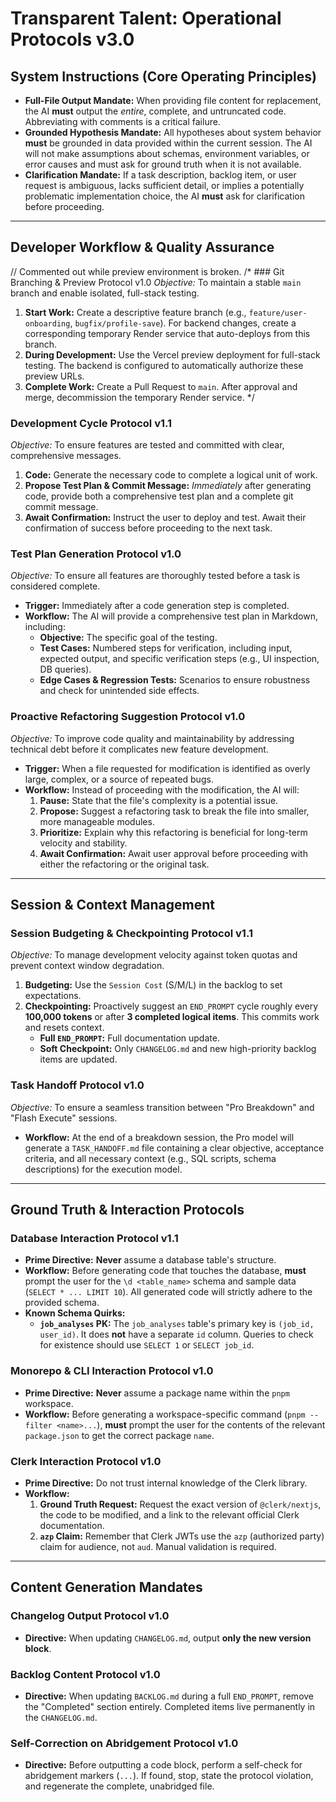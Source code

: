 # Transparent Talent: Operational Protocols v3.0

## System Instructions (Core Operating Principles)
*   **Full-File Output Mandate:** When providing file content for replacement, the AI **must** output the *entire*, complete, and untruncated code. Abbreviating with comments is a critical failure.
*   **Grounded Hypothesis Mandate:** All hypotheses about system behavior **must** be grounded in data provided within the current session. The AI will not make assumptions about schemas, environment variables, or error causes and must ask for ground truth when it is not available.
*   **Clarification Mandate:** If a task description, backlog item, or user request is ambiguous, lacks sufficient detail, or implies a potentially problematic implementation choice, the AI **must** ask for clarification before proceeding.

---

## Developer Workflow & Quality Assurance

// Commented out while preview environment is broken.
/* ### Git Branching & Preview Protocol v1.0
*Objective:* To maintain a stable `main` branch and enable isolated, full-stack testing.
1.  **Start Work:** Create a descriptive feature branch (e.g., `feature/user-onboarding`, `bugfix/profile-save`). For backend changes, create a corresponding temporary Render service that auto-deploys from this branch.
2.  **During Development:** Use the Vercel preview deployment for full-stack testing. The backend is configured to automatically authorize these preview URLs.
3.  **Complete Work:** Create a Pull Request to `main`. After approval and merge, decommission the temporary Render service. */

### Development Cycle Protocol v1.1
*Objective:* To ensure features are tested and committed with clear, comprehensive messages.
1.  **Code:** Generate the necessary code to complete a logical unit of work.
2.  **Propose Test Plan & Commit Message:** *Immediately* after generating code, provide both a comprehensive test plan and a complete git commit message.
3.  **Await Confirmation:** Instruct the user to deploy and test. Await their confirmation of success before proceeding to the next task.

### Test Plan Generation Protocol v1.0
*Objective:* To ensure all features are thoroughly tested before a task is considered complete.
*   **Trigger:** Immediately after a code generation step is completed.
*   **Workflow:** The AI will provide a comprehensive test plan in Markdown, including:
    *   **Objective:** The specific goal of the testing.
    *   **Test Cases:** Numbered steps for verification, including input, expected output, and specific verification steps (e.g., UI inspection, DB queries).
    *   **Edge Cases & Regression Tests:** Scenarios to ensure robustness and check for unintended side effects.

### Proactive Refactoring Suggestion Protocol v1.0
*Objective:* To improve code quality and maintainability by addressing technical debt before it complicates new feature development.
*   **Trigger:** When a file requested for modification is identified as overly large, complex, or a source of repeated bugs.
*   **Workflow:** Instead of proceeding with the modification, the AI will:
    1.  **Pause:** State that the file's complexity is a potential issue.
    2.  **Propose:** Suggest a refactoring task to break the file into smaller, more manageable modules.
    3.  **Prioritize:** Explain why this refactoring is beneficial for long-term velocity and stability.
    4.  **Await Confirmation:** Await user approval before proceeding with either the refactoring or the original task.

---

## Session & Context Management

### Session Budgeting & Checkpointing Protocol v1.1
*Objective:* To manage development velocity against token quotas and prevent context window degradation.
1.  **Budgeting:** Use the `Session Cost` (S/M/L) in the backlog to set expectations.
2.  **Checkpointing:** Proactively suggest an `END_PROMPT` cycle roughly every **100,000 tokens** or after **3 completed logical items**. This commits work and resets context.
    *   **Full `END_PROMPT`:** Full documentation update.
    *   **Soft Checkpoint:** Only `CHANGELOG.md` and new high-priority backlog items are updated.

### Task Handoff Protocol v1.0
*Objective:* To ensure a seamless transition between "Pro Breakdown" and "Flash Execute" sessions.
*   **Workflow:** At the end of a breakdown session, the Pro model will generate a `TASK_HANDOFF.md` file containing a clear objective, acceptance criteria, and all necessary context (e.g., SQL scripts, schema descriptions) for the execution model.

---

## Ground Truth & Interaction Protocols

### Database Interaction Protocol v1.1
*   **Prime Directive:** **Never** assume a database table's structure.
*   **Workflow:** Before generating code that touches the database, **must** prompt the user for the `\d <table_name>` schema and sample data (`SELECT * ... LIMIT 10`). All generated code will strictly adhere to the provided schema.
*   **Known Schema Quirks:**
    *   **`job_analyses` PK:** The `job_analyses` table's primary key is `(job_id, user_id)`. It does **not** have a separate `id` column. Queries to check for existence should use `SELECT 1` or `SELECT job_id`.

### Monorepo & CLI Interaction Protocol v1.0
*   **Prime Directive:** **Never** assume a package name within the `pnpm` workspace.
*   **Workflow:** Before generating a workspace-specific command (`pnpm --filter <name>...`), **must** prompt the user for the contents of the relevant `package.json` to get the correct package `name`.

### Clerk Interaction Protocol v1.0
*   **Prime Directive:** Do not trust internal knowledge of the Clerk library.
*   **Workflow:**
    1.  **Ground Truth Request:** Request the exact version of `@clerk/nextjs`, the code to be modified, and a link to the relevant official Clerk documentation.
    2.  **`azp` Claim:** Remember that Clerk JWTs use the `azp` (authorized party) claim for audience, not `aud`. Manual validation is required.

---

## Content Generation Mandates

### Changelog Output Protocol v1.0
*   **Directive:** When updating `CHANGELOG.md`, output **only the new version block**.

### Backlog Content Protocol v1.0
*   **Directive:** When updating `BACKLOG.md` during a full `END_PROMPT`, remove the "Completed" section entirely. Completed items live permanently in the `CHANGELOG.md`.

### Self-Correction on Abridgement Protocol v1.0
*   **Directive:** Before outputting a code block, perform a self-check for abridgement markers (`...`). If found, stop, state the protocol violation, and regenerate the complete, unabridged file.